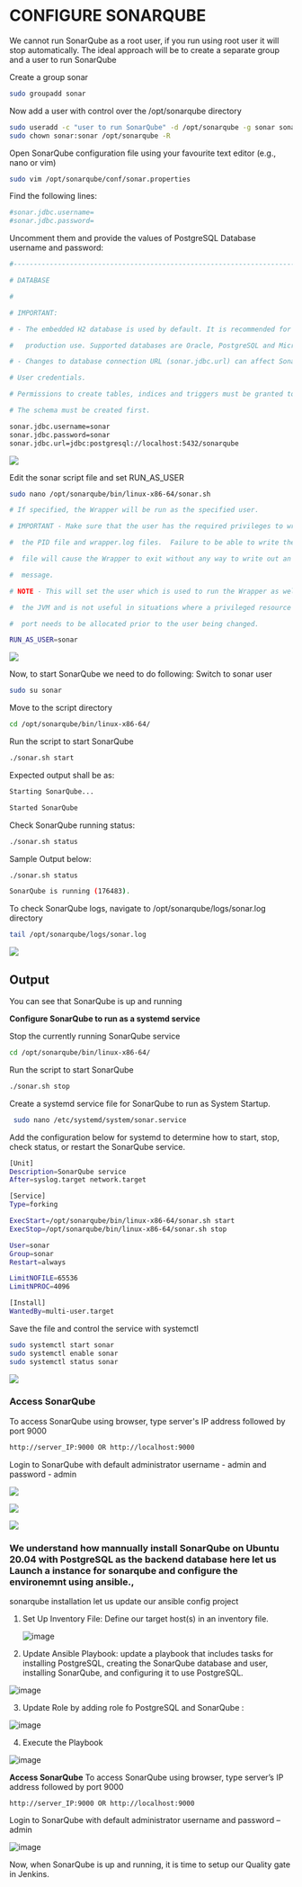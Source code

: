 # CONFIGURE SONARQUBE

We cannot run SonarQube as a root user, if you run using root user it will stop automatically. The ideal approach will be to create
a separate group and a user to run SonarQube

Create a group sonar

```bash
sudo groupadd sonar
```

Now add a user with control over the /opt/sonarqube directory

```bash
sudo useradd -c "user to run SonarQube" -d /opt/sonarqube -g sonar sonar
sudo chown sonar:sonar /opt/sonarqube -R
```

Open SonarQube configuration file using your favourite text editor (e.g., nano or vim)

```bash
sudo vim /opt/sonarqube/conf/sonar.properties
```

Find the following lines:

```bash
#sonar.jdbc.username=
#sonar.jdbc.password=
```

Uncomment them and provide the values of PostgreSQL Database username and password:

```bash
#--------------------------------------------------------------------------------------------------

# DATABASE

#

# IMPORTANT:

# - The embedded H2 database is used by default. It is recommended for tests but not for

#   production use. Supported databases are Oracle, PostgreSQL and Microsoft SQLServer.

# - Changes to database connection URL (sonar.jdbc.url) can affect SonarSource licensed products.

# User credentials.

# Permissions to create tables, indices and triggers must be granted to JDBC user.

# The schema must be created first.

sonar.jdbc.username=sonar
sonar.jdbc.password=sonar
sonar.jdbc.url=jdbc:postgresql://localhost:5432/sonarqube

```

![](image/u5.jpg)

Edit the sonar script file and set RUN_AS_USER

```bash
sudo nano /opt/sonarqube/bin/linux-x86-64/sonar.sh
```

```bash
# If specified, the Wrapper will be run as the specified user.

# IMPORTANT - Make sure that the user has the required privileges to write

#  the PID file and wrapper.log files.  Failure to be able to write the log

#  file will cause the Wrapper to exit without any way to write out an error

#  message.

# NOTE - This will set the user which is used to run the Wrapper as well as

#  the JVM and is not useful in situations where a privileged resource or

#  port needs to be allocated prior to the user being changed.

RUN_AS_USER=sonar

```

![](image/u6.jpg)

Now, to start SonarQube we need to do following: Switch to sonar user

```bash
sudo su sonar
```

Move to the script directory

```bash
cd /opt/sonarqube/bin/linux-x86-64/
```

Run the script to start SonarQube

```bash
./sonar.sh start
```

Expected output shall be as:

```bash
Starting SonarQube...

Started SonarQube
```

Check SonarQube running status:

```bash
./sonar.sh status
```

Sample Output below:

```bash
./sonar.sh status

SonarQube is running (176483).
```

To check SonarQube logs, navigate to /opt/sonarqube/logs/sonar.log directory

```bash
tail /opt/sonarqube/logs/sonar.log
```

![](image/u7.jpg)

## Output

You can see that SonarQube is up and running

**Configure SonarQube to run as a systemd service**

Stop the currently running SonarQube service

```bash
cd /opt/sonarqube/bin/linux-x86-64/
```

Run the script to start SonarQube

```bash
./sonar.sh stop
```

Create a systemd service file for SonarQube to run as System Startup.

```bash
 sudo nano /etc/systemd/system/sonar.service
```

Add the configuration below for systemd to determine how to start, stop, check status, or restart the SonarQube service.

```bash
[Unit]
Description=SonarQube service
After=syslog.target network.target

[Service]
Type=forking

ExecStart=/opt/sonarqube/bin/linux-x86-64/sonar.sh start
ExecStop=/opt/sonarqube/bin/linux-x86-64/sonar.sh stop

User=sonar
Group=sonar
Restart=always

LimitNOFILE=65536
LimitNPROC=4096

[Install]
WantedBy=multi-user.target

```

Save the file and control the service with systemctl

```bash
sudo systemctl start sonar
sudo systemctl enable sonar
sudo systemctl status sonar
```

![](image/u8.jpg)

### Access SonarQube

To access SonarQube using browser, type server's IP address followed by port 9000

```bash
http://server_IP:9000 OR http://localhost:9000
```

Login to SonarQube with default administrator username - admin and password - admin

![](image/ck2.jpg)

![](image/ck.jpg)

![](image/ck1.jpg)

### We understand how mannually install SonarQube on Ubuntu 20.04 with PostgreSQL as the backend database here let us Launch a instance for sonarqube and configure the environemnt using ansible.,

sonarqube installation let us update our ansible config project

1. Set Up Inventory File:
   Define our target host(s) in an inventory file.

   ![image](image)

2. Update Ansible Playbook:
   update a playbook that includes tasks for installing PostgreSQL, creating the SonarQube database and user, installing SonarQube, and configuring it to use PostgreSQL.

![image](image)

3. Update Role by adding role fo PostgreSQL and SonarQube :

![image](image)

4. Execute the Playbook

![image](image)

**Access SonarQube** To access SonarQube using browser, type server’s IP address followed by port 9000

```
http://server_IP:9000 OR http://localhost:9000
```

Login to SonarQube with default administrator username and password – admin

![image](image)

Now, when SonarQube is up and running, it is time to setup our Quality gate in Jenkins.
